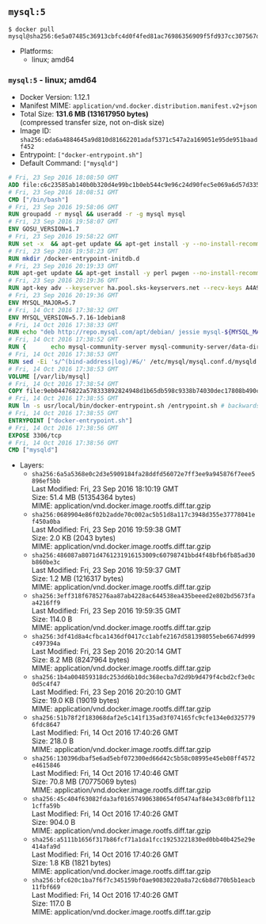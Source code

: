 ## `mysql:5`

```console
$ docker pull mysql@sha256:6e5a07485c36913cbfc4d0f4fed81ac76986356909f5fd937cc307567d78e196
```

-	Platforms:
	-	linux; amd64

### `mysql:5` - linux; amd64

-	Docker Version: 1.12.1
-	Manifest MIME: `application/vnd.docker.distribution.manifest.v2+json`
-	Total Size: **131.6 MB (131617950 bytes)**  
	(compressed transfer size, not on-disk size)
-	Image ID: `sha256:eda6a4884645a9d810d81662201adaf5371c547a2a169051e95de951baadf452`
-	Entrypoint: `["docker-entrypoint.sh"]`
-	Default Command: `["mysqld"]`

```dockerfile
# Fri, 23 Sep 2016 18:08:50 GMT
ADD file:c6c23585ab140b0b320d4e99bc1b0eb544c9e96c24d90fec5e069a6d57d335ca in / 
# Fri, 23 Sep 2016 18:08:51 GMT
CMD ["/bin/bash"]
# Fri, 23 Sep 2016 19:58:06 GMT
RUN groupadd -r mysql && useradd -r -g mysql mysql
# Fri, 23 Sep 2016 19:58:07 GMT
ENV GOSU_VERSION=1.7
# Fri, 23 Sep 2016 19:58:22 GMT
RUN set -x 	&& apt-get update && apt-get install -y --no-install-recommends ca-certificates wget && rm -rf /var/lib/apt/lists/* 	&& wget -O /usr/local/bin/gosu "https://github.com/tianon/gosu/releases/download/$GOSU_VERSION/gosu-$(dpkg --print-architecture)" 	&& wget -O /usr/local/bin/gosu.asc "https://github.com/tianon/gosu/releases/download/$GOSU_VERSION/gosu-$(dpkg --print-architecture).asc" 	&& export GNUPGHOME="$(mktemp -d)" 	&& gpg --keyserver ha.pool.sks-keyservers.net --recv-keys B42F6819007F00F88E364FD4036A9C25BF357DD4 	&& gpg --batch --verify /usr/local/bin/gosu.asc /usr/local/bin/gosu 	&& rm -r "$GNUPGHOME" /usr/local/bin/gosu.asc 	&& chmod +x /usr/local/bin/gosu 	&& gosu nobody true 	&& apt-get purge -y --auto-remove ca-certificates wget
# Fri, 23 Sep 2016 19:58:23 GMT
RUN mkdir /docker-entrypoint-initdb.d
# Fri, 23 Sep 2016 20:19:33 GMT
RUN apt-get update && apt-get install -y perl pwgen --no-install-recommends && rm -rf /var/lib/apt/lists/*
# Fri, 23 Sep 2016 20:19:36 GMT
RUN apt-key adv --keyserver ha.pool.sks-keyservers.net --recv-keys A4A9406876FCBD3C456770C88C718D3B5072E1F5
# Fri, 23 Sep 2016 20:19:36 GMT
ENV MYSQL_MAJOR=5.7
# Fri, 14 Oct 2016 17:38:32 GMT
ENV MYSQL_VERSION=5.7.16-1debian8
# Fri, 14 Oct 2016 17:38:33 GMT
RUN echo "deb http://repo.mysql.com/apt/debian/ jessie mysql-${MYSQL_MAJOR}" > /etc/apt/sources.list.d/mysql.list
# Fri, 14 Oct 2016 17:38:52 GMT
RUN { 		echo mysql-community-server mysql-community-server/data-dir select ''; 		echo mysql-community-server mysql-community-server/root-pass password ''; 		echo mysql-community-server mysql-community-server/re-root-pass password ''; 		echo mysql-community-server mysql-community-server/remove-test-db select false; 	} | debconf-set-selections 	&& apt-get update && apt-get install -y mysql-server="${MYSQL_VERSION}" && rm -rf /var/lib/apt/lists/* 	&& rm -rf /var/lib/mysql && mkdir -p /var/lib/mysql /var/run/mysqld 	&& chown -R mysql:mysql /var/lib/mysql /var/run/mysqld 	&& chmod 777 /var/run/mysqld
# Fri, 14 Oct 2016 17:38:53 GMT
RUN sed -Ei 's/^(bind-address|log)/#&/' /etc/mysql/mysql.conf.d/mysqld.cnf 	&& echo 'skip-host-cache\nskip-name-resolve' | awk '{ print } $1 == "[mysqld]" && c == 0 { c = 1; system("cat") }' /etc/mysql/mysql.conf.d/mysqld.cnf > /tmp/mysqld.cnf 	&& mv /tmp/mysqld.cnf /etc/mysql/mysql.conf.d/mysqld.cnf
# Fri, 14 Oct 2016 17:38:53 GMT
VOLUME [/var/lib/mysql]
# Fri, 14 Oct 2016 17:38:54 GMT
COPY file:9eb04476822a578333892824948d1b65db598c9338b74030dec17808b490c956 in /usr/local/bin/ 
# Fri, 14 Oct 2016 17:38:55 GMT
RUN ln -s usr/local/bin/docker-entrypoint.sh /entrypoint.sh # backwards compat
# Fri, 14 Oct 2016 17:38:55 GMT
ENTRYPOINT ["docker-entrypoint.sh"]
# Fri, 14 Oct 2016 17:38:56 GMT
EXPOSE 3306/tcp
# Fri, 14 Oct 2016 17:38:56 GMT
CMD ["mysqld"]
```

-	Layers:
	-	`sha256:6a5a5368e0c2d3e5909184fa28ddfd56072e7ff3ee9a945876f7eee5896ef5bb`  
		Last Modified: Fri, 23 Sep 2016 18:10:19 GMT  
		Size: 51.4 MB (51354364 bytes)  
		MIME: application/vnd.docker.image.rootfs.diff.tar.gzip
	-	`sha256:0689904e86f02b2adde70c002ac5b51d8a117c3948d355e37778041ef450a0ba`  
		Last Modified: Fri, 23 Sep 2016 19:59:38 GMT  
		Size: 2.0 KB (2043 bytes)  
		MIME: application/vnd.docker.image.rootfs.diff.tar.gzip
	-	`sha256:486087a8071d4761231916153009c60798741bbd4f48bfb6fb85ad30b860be3c`  
		Last Modified: Fri, 23 Sep 2016 19:59:37 GMT  
		Size: 1.2 MB (1216317 bytes)  
		MIME: application/vnd.docker.image.rootfs.diff.tar.gzip
	-	`sha256:3eff318f6785276aa87ab4228ac644538ea435beeed2e802bd5673faa4216ff9`  
		Last Modified: Fri, 23 Sep 2016 19:59:35 GMT  
		Size: 114.0 B  
		MIME: application/vnd.docker.image.rootfs.diff.tar.gzip
	-	`sha256:3df41d8a4cfbca1436df0417cc1abfe2167d581398055ebe6674d999c497394a`  
		Last Modified: Fri, 23 Sep 2016 20:20:14 GMT  
		Size: 8.2 MB (8247964 bytes)  
		MIME: application/vnd.docker.image.rootfs.diff.tar.gzip
	-	`sha256:1b4a004859318dc253dd6b10dc368ecba7d2d9b9d479f4cbd2cf3e0c0d5c4f47`  
		Last Modified: Fri, 23 Sep 2016 20:20:10 GMT  
		Size: 19.0 KB (19019 bytes)  
		MIME: application/vnd.docker.image.rootfs.diff.tar.gzip
	-	`sha256:51b78f2f183068daf2e5c141f135ad3f074165fc9cfe134e0d3257796fdc8647`  
		Last Modified: Fri, 14 Oct 2016 17:40:26 GMT  
		Size: 218.0 B  
		MIME: application/vnd.docker.image.rootfs.diff.tar.gzip
	-	`sha256:130396dbaf5e6ad5ebf072300ed66d42c5b58c08995e45eb08ff4572e4615846`  
		Last Modified: Fri, 14 Oct 2016 17:40:46 GMT  
		Size: 70.8 MB (70775069 bytes)  
		MIME: application/vnd.docker.image.rootfs.diff.tar.gzip
	-	`sha256:45c404f63082fda3af016574906380654f05474af84e343c08fbf1121cffa59b`  
		Last Modified: Fri, 14 Oct 2016 17:40:26 GMT  
		Size: 904.0 B  
		MIME: application/vnd.docker.image.rootfs.diff.tar.gzip
	-	`sha256:a5111b1656f317b86fcf71a1da1fcc19253221830ed0bb40b425e29e414afa9d`  
		Last Modified: Fri, 14 Oct 2016 17:40:26 GMT  
		Size: 1.8 KB (1821 bytes)  
		MIME: application/vnd.docker.image.rootfs.diff.tar.gzip
	-	`sha256:bfc620c1ba7f6f7c345159bf0ae90830220a8a72c6b8d770b5b1eacb11fbf669`  
		Last Modified: Fri, 14 Oct 2016 17:40:26 GMT  
		Size: 117.0 B  
		MIME: application/vnd.docker.image.rootfs.diff.tar.gzip
